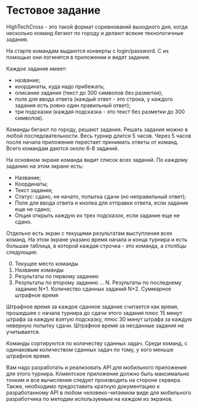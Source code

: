 # Тестовое задание

HighTechCross - это такой формат соревнований выходного дня, когда несколько команд бегают по городу и делают всякие технологичные задания.

На старте командам выдаются конверты с login/password. С их помощью они логинятся в приложении и видят задания.

Каждое задание имеет:

* название;
* координаты, куда надо прибежать;
* описание задания (текст до 300 символов без разметки);
* поле для ввода ответа (каждый ответ - это строка, у каждого задания есть ровно один правильный ответ);
* три подсказки (каждая подсказка - это текст без разметки до 300 символов).

Команды бегают по городу, решают задания. Решать задания можно в любой последовательности. Весь турнир длится 5 часов. Через 5 часов после начала приложение перестает принимать ответы от команд. Всего командам даются около 6-8 заданий.

На основном экране команда видит список всех заданий. По каждому заданию на этом экране есть:

* Название;
* Координаты;
* Текст задания;
* Статус: сдано, не начато, попытка сдачи (но неправильный ответ);
* Поле для ввода ответа и кнопка для отправки ответа, если задание еще не сдано;
* Опция открыть каждую их трех подсказок, если задание еще не сдано.

Отдельно есть экран с текущими результатам выступления всех команд. На этом экране указано время начала и конца турнира и есть большая таблица, в которой каждая строчка - это команда, а столбцы следующие:

0. Текущее место команды
1. Название команды
2. Результаты по первому заданию
3. Результаты по второму заданию
...
N. Результаты по последнему заданию
N+1. Количество сданных заданий
N+2. Суммарное штрафное время

Штрафное время за каждое сданное задание считается как время, прошедшее с начала турнира до сдачи этого задания плюс 15 минут штрафа за каждую взятую подсказку, плюс 30 минут штрафа за каждую неверную попытку сдачи. Штрафное время за несданные задания не учитывается.

Команды сортируются по количеству сданных задач. Среди команд, с одинаковым количеством сданных задач по тому, у кого меньше штрафное время.

Вам надо разработать и реализовать API для мобильного приложения для этого турнира. Клиентское приложение должно быть максимально тонким и все вычисления следует производить на стороне сервера.
Также, необходимо предоставить краткую документацию к разработанному API в любом человеко-читаемом виде для мобильного разработчика по методам используемым на каждом из экранов.

